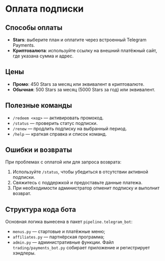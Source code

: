# Оплата подписки

## Способы оплаты
- **Stars**: выберите план и оплатите через встроенный Telegram Payments.
- **Криптовалюта**: используйте ссылку на внешний платёжный сайт, где указана сумма и адрес.

## Цены
- **Промо**: 450 Stars за месяц или эквивалент в криптовалюте.
- **Обычная**: 500 Stars за месяц (5000 Stars за год) или эквивалент.

## Полезные команды
- `/redeem <код>` — активировать промокод.
- `/status` — проверить статус подписки.
- `/renew` — продлить подписку на выбранный период.
- `/help` — краткая справка и список команд.

## Ошибки и возвраты
При проблемах с оплатой или для запроса возврата:
1. Используйте `/status`, чтобы убедиться в отсутствии активной подписки.
2. Свяжитесь с поддержкой и предоставьте данные платежа.
3. При необходимости администратор отменит подписку и выполнит возврат.

## Структура кода бота
Основная логика вынесена в пакет `pipeline.telegram_bot`:
- `menus.py` — стартовые и платёжные меню;
- `affiliates.py` — партнёрская программа;
- `admin.py` — административные функции.
Файл `trading/payments_bot.py` собирает приложение и регистрирует хэндлеры.

